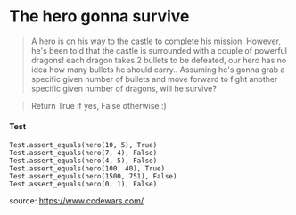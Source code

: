 # The hero gonna survive

> A hero is on his way to the castle to complete his mission. However, he's been told that the castle is surrounded with a couple of powerful dragons! each dragon takes 2 bullets to be defeated, our hero has no idea how many bullets he should carry.. Assuming he's gonna grab a specific given number of bullets and move forward to fight another specific given number of dragons, will he survive?

> Return True if yes, False otherwise :)

#### Test

```
Test.assert_equals(hero(10, 5), True)
Test.assert_equals(hero(7, 4), False)
Test.assert_equals(hero(4, 5), False)
Test.assert_equals(hero(100, 40), True)
Test.assert_equals(hero(1500, 751), False)
Test.assert_equals(hero(0, 1), False)
```

source: https://www.codewars.com/
